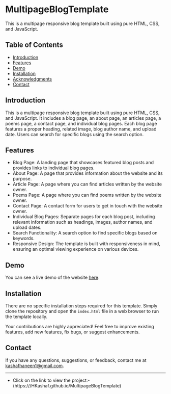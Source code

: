 # MultipageBlogTemplate

This is a multipage responsive blog template built using pure HTML, CSS, and JavaScript.

## Table of Contents
- [Introduction](#Introduction)
- [Features](#features)
- [Demo](#Demo)
- [Installation](#installation)
- [Acknowledgments](#Acknowledgments)
- [Contact](#Contact)


## Introduction

This is a multipage responsive blog template built using pure HTML, CSS, and JavaScript. It includes a blog page, an about page, an articles page, a poems page, a contact page, and individual blog pages. Each blog page features a proper heading, related image, blog author name, and upload date. Users can search for specific blogs using the search option. 


## Features

- Blog Page: A landing page that showcases featured blog posts and provides links to individual blog pages.
- About Page: A page that provides information about the website and its purpose.
- Article Page: A page where you can find articles written by the website owner.
- Poems Page: A page where you can find poems written by the website owner.
- Contact Page: A contact form for users to get in touch with the website owner.
- Individual Blog Pages: Separate pages for each blog post, including relevant information such as headings, images, author names, and upload dates.
- Search Functionality: A search option to find specific blogs based on keywords.
- Responsive Design: The template is built with responsiveness in mind, ensuring an optimal viewing experience on various devices.

## Demo

You can see a live demo of the website [here](https:///HKashaf.github.io/MultipageBlogTemplate).

## Installation

There are no specific installation steps required for this template. Simply clone the repository and open the `index.html` file in a web browser to run the template locally.


Your contributions are highly appreciated! Feel free to improve existing features, add new features, fix bugs, or suggest enhancements.

## Contact

If you have any questions, suggestions, or feedback, contact me at kashafhaneen1@gmail.com.


---

* Click on the link to view the project:- (https:///HKashaf.github.io/MultipageBlogTemplate)

  
